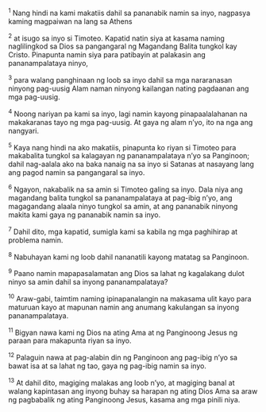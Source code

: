 <sup>1</sup>
Nang hindi na kami makatiis dahil sa pananabik namin sa inyo, nagpasya kaming magpaiwan na lang sa Athens 

<sup>2</sup>
at isugo sa inyo si Timoteo. Kapatid natin siya at kasama naming naglilingkod sa Dios sa pangangaral ng Magandang Balita tungkol kay Cristo. Pinapunta namin siya para patibayin at palakasin ang pananampalataya ninyo, 

<sup>3</sup>
para walang panghinaan ng loob sa inyo dahil sa mga nararanasan ninyong pag-uusig Alam naman ninyong kailangan nating pagdaanan ang mga pag-uusig. 

<sup>4</sup>
Noong nariyan pa kami sa inyo, lagi namin kayong pinapaalalahanan na makakaranas tayo ng mga pag-uusig. At gaya ng alam nʼyo, ito na nga ang nangyari. 

<sup>5</sup>
Kaya nang hindi na ako makatiis, pinapunta ko riyan si Timoteo para makabalita tungkol sa kalagayan ng pananampalataya nʼyo sa Panginoon; dahil nag-aalala ako na baka nanaig na sa inyo si Satanas at nasayang lang ang pagod namin sa pangangaral sa inyo. 

<sup>6</sup>
Ngayon, nakabalik na sa amin si Timoteo galing sa inyo. Dala niya ang magandang balita tungkol sa pananampalataya at pag-ibig nʼyo, ang magagandang alaala ninyo tungkol sa amin, at ang pananabik ninyong makita kami gaya ng pananabik namin sa inyo. 

<sup>7</sup>
Dahil dito, mga kapatid, sumigla kami sa kabila ng mga paghihirap at problema namin. 

<sup>8</sup>
Nabuhayan kami ng loob dahil nananatili kayong matatag sa Panginoon. 

<sup>9</sup>
Paano namin mapapasalamatan ang Dios sa lahat ng kagalakang dulot ninyo sa amin dahil sa inyong pananampalataya? 

<sup>10</sup>
Araw-gabi, taimtim naming ipinapanalangin na makasama ulit kayo para maturuan kayo at mapunan namin ang anumang kakulangan sa inyong pananampalataya. 

<sup>11</sup>
Bigyan nawa kami ng Dios na ating Ama at ng Panginoong Jesus ng paraan para makapunta riyan sa inyo. 

<sup>12</sup>
Palaguin nawa at pag-alabin din ng Panginoon ang pag-ibig nʼyo sa bawat isa at sa lahat ng tao, gaya ng pag-ibig namin sa inyo. 

<sup>13</sup>
At dahil dito, magiging malakas ang loob nʼyo, at magiging banal at walang kapintasan ang inyong buhay sa harapan ng ating Dios Ama sa araw ng pagbabalik ng ating Panginoong Jesus, kasama ang mga pinili niya.
